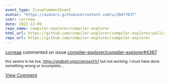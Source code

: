 ```yaml
---
event_type: IssueCommentEvent
avatar: "https://avatars.githubusercontent.com/u/3047763?"
user: correaa
date: 2022-12-09
repo_name: compiler-explorer/compiler-explorer
html_url: https://github.com/compiler-explorer/compiler-explorer/pull/4367
repo_url: https://github.com/compiler-explorer/compiler-explorer
---
```


<a href='https://github.com/correaa' target='_blank'>correaa</a> commented on issue <a href='https://github.com/compiler-explorer/compiler-explorer/pull/4367' target='_blank'>compiler-explorer/compiler-explorer#4367</a>.

<small>this seems to be live, https://godbolt.org/z/zensesY57 but not working. I must have done something wrong or incomplete....</small>

<a href='https://github.com/compiler-explorer/compiler-explorer/pull/4367' target='_blank'>View Comment</a>